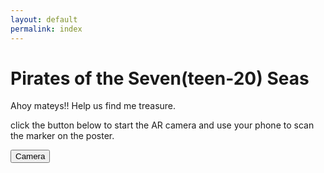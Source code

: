 ```yaml
---
layout: default
permalink: index
---
```


# Pirates of the Seven(teen-20) Seas

Ahoy mateys!!
Help us find me treasure.

click the button below to start the AR camera and use your phone to scan the marker on the poster.

<button type="button" onclick="openTab('./website/pages/marker-based/ar-custom-pattern.html')">Camera</button>

<script>
function openTab(url) {
const link = document.createElement('a');
link.href = url;
link.target = '\_blank';
document.body.appendChild(link);
link.click();
link.remove();
}
</script>
